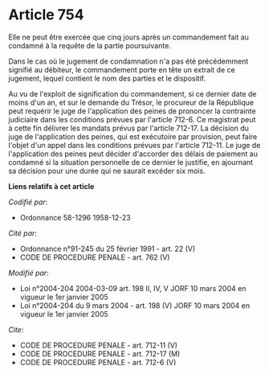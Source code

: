 # Article 754

Elle ne peut être exercée que cinq jours après un commandement fait au condamné à la requête de la partie poursuivante.

Dans le cas où le jugement de condamnation n'a pas été précédemment signifié au débiteur, le commandement porte en tête un
extrait de ce jugement, lequel contient le nom des parties et le dispositif.

Au vu de l'exploit de signification du commandement, si ce dernier date de moins d'un an, et sur le demande du Trésor, le
procureur de la République peut requérir le juge de l'application des peines de prononcer la contrainte judiciaire dans les
conditions prévues par l'article 712-6. Ce magistrat peut à cette fin délivrer les mandats prévus par l'article 712-17. La
décision du juge de l'application des peines, qui est exécutoire par provision, peut faire l'objet d'un appel dans les
conditions prévues par l'article 712-11. Le juge de l'application des peines peut décider d'accorder des délais de paiement
au condamné si la situation personnelle de ce dernier le justifie, en ajournant sa décision pour une durée qui ne saurait
excéder six mois.

**Liens relatifs à cet article**

_Codifié par_:

  - Ordonnance 58-1296 1958-12-23

_Cité par_:

  - Ordonnance n°91-245 du 25 février 1991 - art. 22 (V)
  - CODE DE PROCEDURE PENALE - art. 762 (V)

_Modifié par_:

  - Loi n°2004-204 2004-03-09 art. 198 II, IV, V JORF 10 mars 2004 en vigueur le 1er janvier 2005
  - Loi n°2004-204 du 9 mars 2004 - art. 198 (V) JORF 10 mars 2004 en vigueur le 1er janvier 2005

_Cite_:

  - CODE DE PROCEDURE PENALE - art. 712-11 (V)
  - CODE DE PROCEDURE PENALE - art. 712-17 (M)
  - CODE DE PROCEDURE PENALE - art. 712-6 (V)
